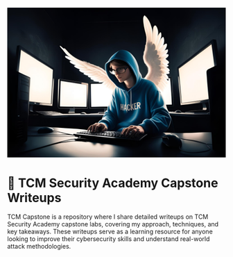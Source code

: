 <p align="center">
  <img src="https://github.com/nathanielangeles/n4thzy/blob/main/banner.jpg" alt="n4thzy Banner">
</p>

# 🚀 TCM Security Academy Capstone Writeups
TCM Capstone is a repository where I share detailed writeups on TCM Security Academy capstone labs, covering my approach, techniques, and key takeaways. These writeups serve as a learning resource for anyone looking to improve their cybersecurity skills and understand real-world attack methodologies.
